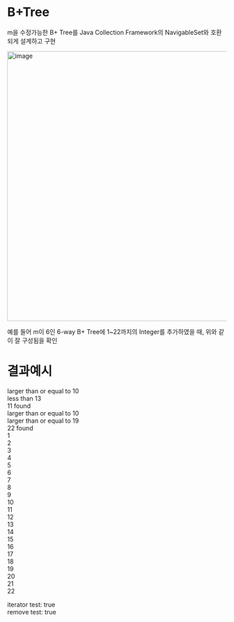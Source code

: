 # B+Tree

m을 수정가능한 B+ Tree를 Java Collection Framework의 NavigableSet<Integer>와 호환되게 설계하고 구현

<img width="619" alt="image" src="https://github.com/user-attachments/assets/422642a4-67e1-4889-b062-f91d9ab8fc38">  

예를 들어 m이 6인 6-way B+ Tree에 1~22까지의 Integer를 추가하였을 때, 위와 같이 잘 구성됨을 확인  

# 결과예시

larger than or equal to 10  
less than 13  
11 found  
larger than or equal to 10  
larger than or equal to 19  
22 found  
1  
2  
3  
4  
5  
6  
7  
8  
9  
10  
11  
12  
13  
14  
15  
16  
17  
18  
19  
20  
21  
22  

iterator test: true  
remove test: true  

